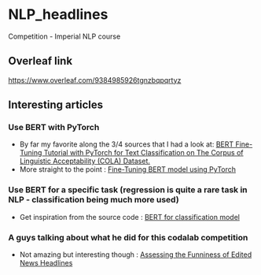# NLP_headlines
Competition - Imperial NLP course

## Overleaf link
https://www.overleaf.com/9384985926tgnzbqpqrtyz

## Interesting articles
### Use BERT with PyTorch
- By far my favorite along the 3/4 sources that I had a look at: [BERT Fine-Tuning Tutorial with PyTorch for Text Classification on The Corpus of Linguistic Acceptability (COLA) Dataset.](https://medium.com/@aniruddha.choudhury94/part-2-bert-fine-tuning-tutorial-with-pytorch-for-text-classification-on-the-corpus-of-linguistic-18057ce330e1)
- More straight to the point : [Fine-Tuning BERT model using PyTorch](https://medium.com/@prakashakshay/fine-tuning-bert-model-using-pytorch-f34148d58a37)
### Use BERT for a specific task (regression is quite a rare task in NLP - classification being much more used)
- Get inspiration from the source code : [BERT for classification model](https://huggingface.co/transformers/_modules/transformers/models/bert/modeling_bert.html#BertForSequenceClassification)
### A guys talking about what he did for this codalab competition
- Not amazing but interesting though : [Assessing the Funniness of Edited News Headlines](https://medium.com/@cselig/assessing-the-funniness-of-edited-news-headlines-3ec03056f29a)


